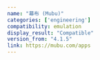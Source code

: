 ```yaml
---
name: "幕布 (Mubu)"
categories: ['engineering']
compatibility: emulation
display_result: "Compatible"
version_from: "4.1.5"
link: https://mubu.com/apps
---
```

